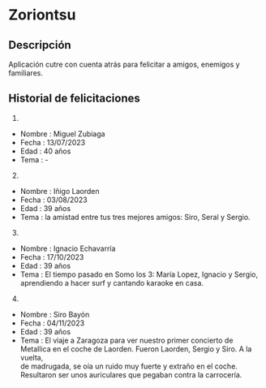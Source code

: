 # Zoriontsu
## Descripción
Aplicación cutre con cuenta atrás para felicitar a amigos, enemigos y familiares.

## Historial de felicitaciones
1. 
- Nombre : Miguel Zubiaga
- Fecha :  13/07/2023
- Edad : 40 años
- Tema : - 

2. 
- Nombre : Iñigo Laorden
- Fecha :  03/08/2023
- Edad : 39 años
- Tema : la amistad entre tus tres mejores amigos: Siro, Seral y Sergio. 

3. 
- Nombre : Ignacio Echavarría
- Fecha :  17/10/2023
- Edad : 39 años
- Tema : El tiempo pasado en Somo los 3: María Lopez, Ignacio y Sergio, aprendiendo a hacer surf y cantando karaoke en casa.

4. 
- Nombre : Siro Bayón
- Fecha :  04/11/2023
- Edad : 39 años
- Tema : El viaje a Zaragoza para ver nuestro primer concierto de Metallica en el coche de Laorden. Fueron Laorden, Sergio y Siro. A la vuelta,\
    de madrugada, se oía un ruido muy fuerte y extraño en el coche. Resultaron ser unos auriculares que pegaban contra la carrocería.